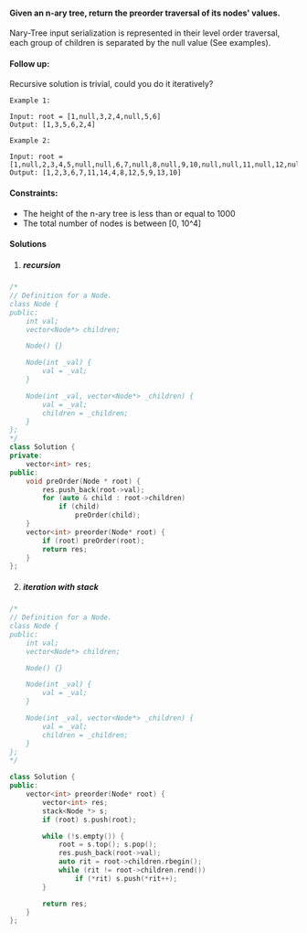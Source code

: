 #### Given an n-ary tree, return the preorder traversal of its nodes' values.

Nary-Tree input serialization is represented in their level order traversal, each group of children is separated by the null value (See examples).

 

#### Follow up:

Recursive solution is trivial, could you do it iteratively?

 

```
Example 1:

Input: root = [1,null,3,2,4,null,5,6]
Output: [1,3,5,6,2,4]

Example 2:

Input: root = [1,null,2,3,4,5,null,null,6,7,null,8,null,9,10,null,null,11,null,12,null,13,null,null,14]
Output: [1,2,3,6,7,11,14,4,8,12,5,9,13,10]
```

 

#### Constraints:

-    The height of the n-ary tree is less than or equal to 1000
-    The total number of nodes is between [0, 10^4]

#### Solutions

1. ##### recursion

```cpp
/*
// Definition for a Node.
class Node {
public:
    int val;
    vector<Node*> children;

    Node() {}

    Node(int _val) {
        val = _val;
    }

    Node(int _val, vector<Node*> _children) {
        val = _val;
        children = _children;
    }
};
*/
class Solution {
private:
    vector<int> res;
public:
    void preOrder(Node * root) {
        res.push_back(root->val);
        for (auto & child : root->children)
            if (child)
                preOrder(child);
    }
    vector<int> preorder(Node* root) {
        if (root) preOrder(root);
        return res;
    }
};
```

2. ##### iteration with stack

```cpp
/*
// Definition for a Node.
class Node {
public:
    int val;
    vector<Node*> children;

    Node() {}

    Node(int _val) {
        val = _val;
    }

    Node(int _val, vector<Node*> _children) {
        val = _val;
        children = _children;
    }
};
*/

class Solution {
public:
    vector<int> preorder(Node* root) {
        vector<int> res;
        stack<Node *> s;
        if (root) s.push(root);

        while (!s.empty()) {
            root = s.top(); s.pop();
            res.push_back(root->val);
            auto rit = root->children.rbegin();
            while (rit != root->children.rend())
                if (*rit) s.push(*rit++);
        }

        return res;
    }
};
```